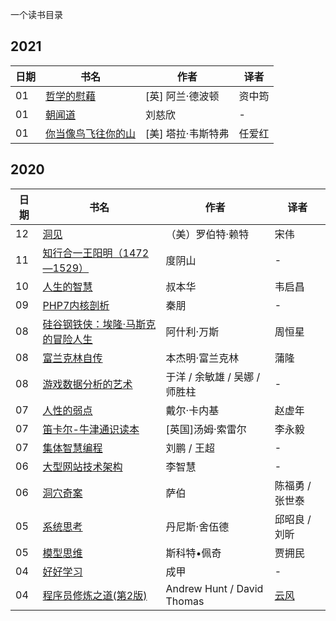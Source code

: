 一个读书目录

## 2021

|日期|书名|作者|译者|
|----------|----------|----------|----------|
|01|[哲学的慰藉](https://book.douban.com/subject/1045201/)|[英] 阿兰·德波顿|资中筠|
|01|[朝闻道](https://book.douban.com/subject/27191786/)|刘慈欣|-|
|01|[你当像鸟飞往你的山](https://book.douban.com/subject/33440205/)| [美] 塔拉·韦斯特弗|任爱红|

## 2020

|日期|书名|作者|译者|
|----------|----------|----------|----------|
|12|[洞见](https://book.douban.com/subject/35140470/)|（美）罗伯特·赖特|宋伟|
|11|[知行合一王阳明（1472—1529）](https://book.douban.com/subject/25911978/)|度阴山|-|
|10|[人生的智慧](https://book.douban.com/subject/3261600/)|叔本华|韦启昌|
|09|[PHP7内核剖析](https://github.com/pangudashu/php7-internal)|秦朋|-|
|08|[硅谷钢铁侠：埃隆·马斯克的冒险人生](https://book.douban.com/subject/26759508/)|阿什利·万斯|周恒星|
|08|[富兰克林自传](https://book.douban.com/subject/11632947/)|本杰明·富兰克林|蒲隆|
|08|[游戏数据分析的艺术](https://book.douban.com/subject/26464679/)|于洋 / 余敏雄 / 吴娜 / 师胜柱|-|
|07|[人性的弱点](https://book.douban.com/subject/1837006/)|戴尔·卡内基|赵虚年|
|07|[笛卡尔-牛津通识读本](https://book.douban.com/subject/25870677/)|[英国]汤姆·索雷尔|李永毅|
|07|[集体智慧编程](https://book.douban.com/subject/3288908/)|刘鹏 / 王超|-|
|06|[大型网站技术架构](https://book.douban.com/subject/25723064/)|李智慧|-|
|06|[洞穴奇案](https://book.douban.com/subject/3697494)|萨伯|陈福勇 / 张世泰|
|05|[系统思考](https://book.douban.com/subject/25963524/)|丹尼斯·舍伍德|邱昭良 / 刘昕|
|05|[模型思维](https://book.douban.com/subject/34893628/)|斯科特•佩奇|贾拥民|
|04|[好好学习](https://book.douban.com/subject/26952718//)|成甲|-|
|04|[程序员修炼之道(第2版)](https://book.douban.com/subject/35006892/)|Andrew Hunt / David Thomas|[云风](https://blog.codingnow.com/)|
